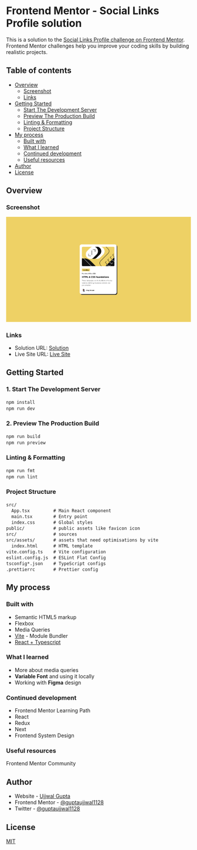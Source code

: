 # Frontend Mentor - Social Links Profile solution

This is a solution to the [Social Links Profile challenge on Frontend Mentor](https://www.frontendmentor.io/challenges/social-links-profile-ckPaj01IcS). Frontend Mentor challenges help you improve your coding skills by building realistic projects.

## Table of contents

- [Overview](#overview)
  - [Screenshot](#screenshot)
  - [Links](#links)
- [Getting Started](#getting-started)
  - [Start The Development Server](#1-start-the-development-server)
  - [Preview The Production Build](#2-preview-the-production-build)
  - [Linting & Formatting](#linting--formatting)
  - [Project Structure](#project-structure)
- [My process](#my-process)
  - [Built with](#built-with)
  - [What I learned](#what-i-learned)
  - [Continued development](#continued-development)
  - [Useful resources](#useful-resources)
- [Author](#author)
- [License](#license)

## Overview

### Screenshot

![](./screenshot.png)

### Links

- Solution URL: [Solution](https://github.com/guptaujjwal1128/social-links-profile)
- Live Site URL: [Live Site](https://guptaujjwal1128.github.io/social-links-profile/)

## Getting Started

### 1. Start The Development Server

```sh
npm install
npm run dev
```

### 2. Preview The Production Build

```sh
npm run build
npm run preview
```

### Linting & Formatting

```sh
npm run fmt
npm run lint
```

### Project Structure

```
src/
  App.tsx         # Main React component
  main.tsx        # Entry point
  index.css       # Global styles
public/           # public assets like favicon icon
src/              # sources
src/assets/       # assets that need optimisations by vite
  index.html      # HTML template
vite.config.ts    # Vite configuration
eslint.config.js  # ESLint Flat Config
tsconfig*.json    # TypeScript configs
.prettierrc       # Prettier config
```

## My process

### Built with

- Semantic HTML5 markup
- Flexbox
- Media Queries
- [Vite](https://vite.dev/) - Module Bundler
- [React + Typescript](https://reactjs.org/)

### What I learned

- More about media queries
- **Variable Font** and using it locally
- Working with **Figma** design

### Continued development

- Frontend Mentor Learning Path
- React
- Redux
- Next
- Frontend System Design

### Useful resources

Frontend Mentor Community

## Author

- Website - [Ujjwal Gupta](https://www.linkedin.com/in/ujjwal-gupta-671588154/)
- Frontend Mentor - [@guptaujjwal1128](https://www.frontendmentor.io/profile/guptaujjwal1128)
- Twitter - [@guptaujjwal1128](https://www.twitter.com/guptaujjwal1128)

## License

[MIT](./LICENSE)
